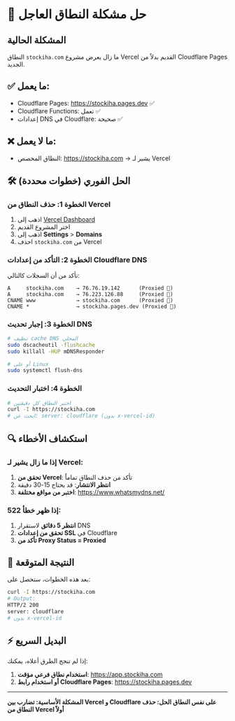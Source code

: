 # 🚨 حل مشكلة النطاق العاجل

## المشكلة الحالية
النطاق `stockiha.com` ما زال يعرض مشروع Vercel القديم بدلاً من Cloudflare Pages الجديد.

## ✅ ما يعمل:
- Cloudflare Pages: https://stockiha.pages.dev ✅
- Cloudflare Functions: تعمل ✅
- إعدادات DNS في Cloudflare: صحيحة ✅

## ❌ ما لا يعمل:
- النطاق المخصص: https://stockiha.com → يشير لـ Vercel

## 🛠️ الحل الفوري (خطوات محددة)

### الخطوة 1: حذف النطاق من Vercel
1. اذهب إلى [Vercel Dashboard](https://vercel.com/dashboard)
2. اختر المشروع القديم
3. اذهب إلى **Settings** > **Domains**
4. احذف `stockiha.com` من Vercel

### الخطوة 2: التأكد من إعدادات Cloudflare DNS
تأكد من أن السجلات كالتالي:
```
A     stockiha.com    → 76.76.19.142      (Proxied 🧡)
A     stockiha.com    → 76.223.126.88     (Proxied 🧡)  
CNAME www             → stockiha.com      (Proxied 🧡)
CNAME *               → stockiha.pages.dev (Proxied 🧡)
```

### الخطوة 3: إجبار تحديث DNS
```bash
# تنظيف cache DNS المحلي
sudo dscacheutil -flushcache
sudo killall -HUP mDNSResponder

# أو على Linux
sudo systemctl flush-dns
```

### الخطوة 4: اختبار التحديث
```bash
# اختبر النطاق كل دقيقتين
curl -I https://stockiha.com
# ابحث عن: server: cloudflare (بدون x-vercel-id)
```

## 🔍 استكشاف الأخطاء

### إذا ما زال يشير لـ Vercel:
1. **تحقق من Vercel**: تأكد من حذف النطاق تماماً
2. **انتظر الانتشار**: قد يحتاج 15-30 دقيقة
3. **اختبر من مواقع مختلفة**: https://www.whatsmydns.net/

### إذا ظهر خطأ 522:
1. **انتظر 5 دقائق** لاستقرار DNS
2. **تحقق من إعدادات SSL** في Cloudflare
3. **تأكد من Proxy Status = Proxied**

## 🎯 النتيجة المتوقعة

بعد هذه الخطوات، ستحصل على:
```bash
curl -I https://stockiha.com
# Output:
HTTP/2 200
server: cloudflare
# بدون x-vercel-id
```

## ⚡ البديل السريع

إذا لم تنجح الطرق أعلاه، يمكنك:
1. **استخدام نطاق فرعي مؤقت**: https://app.stockiha.com
2. **أو استخدام رابط Cloudflare Pages**: https://stockiha.pages.dev

---

**المشكلة الأساسية: تضارب بين Vercel و Cloudflare على نفس النطاق**
**الحل: حذف النطاق من Vercel أولاً**
